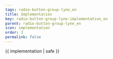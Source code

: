 ```yaml
---
tags: radio-button-group-lyne_en
title: Implementation
key: radio-button-group-lyne-implementation_en
parent: radio-button-group-lyne_en
icon: implementation
order: 3
permalink: false  
---
```

 {{ implementation | safe }}


